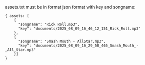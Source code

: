 assets.txt must be in format json format with key and songname:

```
{ assets: [
    {
      "songname": "Rick Roll.mp3",
      "key": "documents/2025_08_09_16_46_12_151_Rick_Roll.mp3"
    },
    {
      "songname": "Smash Mouth - AllStar.mp3",
      "key": "documents/2025_08_09_16_29_50_465_Smash_Mouth_-_All_Star.mp3"
    }]
}
```
